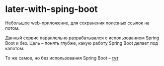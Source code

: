 # later-with-sping-boot

Небольшое web-приложение, для сохранения полезных ссылок на потом.

Данный сервис параллельно разрабатывался с использованием Spring Boot и без. Цель – понять глубже, какую работу Spring Boot делает под капотом.

То же самое, но без использования Spring Boot – [тут](https://github.com/PavlovILYA/later-without-sping-boot)
